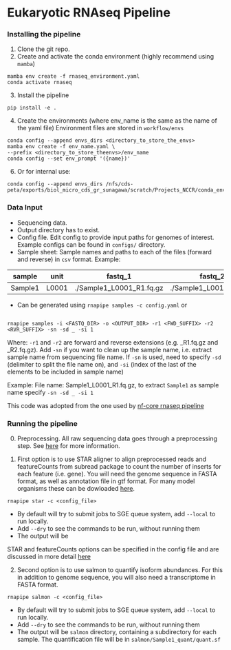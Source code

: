 # Eukaryotic RNAseq Pipeline

### Installing the pipeline

1. Clone the git repo.
2. Create and activate the conda environment (highly recommend using `mamba`)

```shell
mamba env create -f rnaseq_environment.yaml
conda activate rnaseq
```
3. Install the pipeline

```shell
pip install -e .
```

4. Create the environments (where env_name is the same as the name of the yaml file)
Environment files are stored in `workflow/envs`

```shell
conda config --append envs_dirs <directory_to_store_the_envs>
mamba env create -f env_name.yaml \
--prefix <directory_to_store_theenvs>/env_name
conda config --set env_prompt '({name})'
```


6. Or for internal use:
```shell
conda config --append envs_dirs /nfs/cds-peta/exports/biol_micro_cds_gr_sunagawa/scratch/Projects_NCCR/conda_envs
```

### Data Input

- Sequencing data.
- Output directory has to exist.
- Config file. Edit config to provide input paths for genomes of interest. Example configs can be found in `configs/` directory.
- Sample sheet: Sample names and paths to each of the files (forward and reverse) in `csv` format. 
Example:

| sample  | unit  | fastq_1                  | fastq_2                 |
|---------|-------|--------------------------|-------------------------|
| Sample1 | L0001 | ./Sample1_L0001_R1.fq.gz | ./Sample1_L001_R2.fq.gz |


- Can be generated using `rnapipe samples -c config.yaml` or

```shell

rnapipe samples -i <FASTQ_DIR> -o <OUTPUT_DIR> -r1 <FWD_SUFFIX> -r2 <RVR_SUFFIX> -sn -sd _ -si 1 

```

Where:
`-r1` and `-r2` are forward and reverse extensions (e.g. _R1.fq.gz and _R2.fq.gz). Add `-sn` if you want to clean up the sample name, i.e. extract sample name from sequencing file name.
If `-sn` is used, need to specify `-sd` (delimiter to split the file name on), and `-si` (index of the last of the elements to be included in sample name)

Example: File name: Sample1_L0001_R1.fq.gz, to extract `Sample1` as sample name specify `-sn -sd _ -si 1`

This code was adopted from the one used by [nf-core rnaseq pipeline](https://github.com/nf-core/rnaseq/blob/master/bin/fastq_dir_to_samplesheet.py)


### Running the pipeline

0. Preprocessing. All raw sequencing data goes through a preprocessing step. See [here](https://methods-in-microbiomics.readthedocs.io/en/latest/preprocessing/preprocessing.html) for more information.

1. First option is to use STAR aligner to align preprocessed reads and featureCounts from subread package to count the number of inserts for each feature (i.e. gene).
You will need the genome sequence in FASTA format, as well as annotation file in gtf format. For many model organisms these can be dowloaded [here]().

```shell
rnapipe star -c <config_file>
```

- By default will try to submit jobs to SGE queue system, add `--local` to run locally. 
- Add `--dry` to see the commands to be run, without running them
- The output will be 

STAR and featureCounts options can be specified in the config file and are discussed in more detail [here](https://methods-in-microbiomics.readthedocs.io/en/latest/transcriptomics/transcriptomics.html)

2. Second option is to use salmon to quantify isoform abundances. For this in addition to genome sequence, you will also need a transcriptome in FASTA format. 


```shell
rnapipe salmon -c <config_file>
```

- By default will try to submit jobs to SGE queue system, add `--local` to run locally. 
- Add `--dry` to see the commands to be run, without running them
- The output will be `salmon` directory, containing a subdirectory for each sample. The quantification file will be in `salmon/Sample1_quant/quant.sf`




